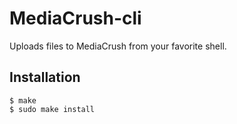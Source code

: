 # MediaCrush-cli

Uploads files to MediaCrush from your favorite shell.

## Installation

    $ make
    $ sudo make install
